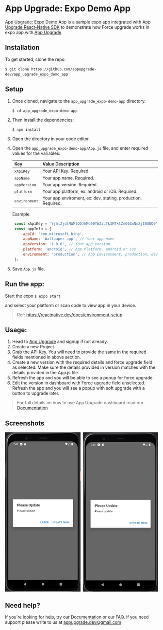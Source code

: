 # App Upgrade: Expo Demo App

[App Upgrade: Expo Demo App](https://github.com/appupgrade-dev/app_upgrade_expo_demo_app) is a sample expo app integrated with [App Upgrade React-Native SDK](https://www.npmjs.com/package/app-upgrade-react-native-sdk) to demonstrate how Force upgrade works in expo app with [App Upgrade](https://appupgrade.dev). 


## Installation

To get started, clone the repo:

`$ git clone https://github.com/appupgrade-dev/app_upgrade_expo_demo_app`

## Setup

1. Once cloned, navigate to the `app_upgrade_expo-demo-app` directory.

   `$ cd app_upgrade_expo-demo-app`

1. Then install the dependencies:

   `$ npm install`

1. Open the directory in your code editor.

1. Open the `app_upgrade_expo-demo-app/App.js` file, and enter required values for the variables:

   | Key                   | Value Description |
   | -----------------------|-------------|
   | `xApiKey`     | Your API Key. Required. |
   | `appName`  | Your app name. Required. |
   | `appVersion`  | Your app version. Required. |
   | `platform`  | Your app platform, ex: android or iOS. Required. |
   | `environment`  | Your app enviroment, ex: dev, stating, production. Required. |

   Example:

   ```js
    const xApiKey = 'YjhlZjdlMWMtODJhMC00YWZiLTk3MTktZmQ0ZmNmZjI0ODQ0';
    const appInfo = {
        appId: 'com.microsoft.bing',
        appName: 'Wallpaper app', // Your app name
        appVersion: '1.0.0', // Your app version
        platform: 'android', // App Platform, android or ios
        environment: 'production', // App Environment, production, development
    };
   ```

1. Save `App.js` file.

## Run the app:
   Start the expo
   `$ expo start`

   and select your platform or scan code to view app in your device.

> Ref: https://reactnative.dev/docs/environment-setup

## Usage:   

1. Head to [App Upgrade](https://appupgrade.dev) and signup if not already.
2. Create a new Project.
3. Grab the API Key. You will need to provide the same in the required fields mentioned in above section.
4. Create a new version with the required details and force upgrade field as selected. Make sure the details provided in version matches with the details provided in the App.js file.
5. Refresh the app and you will be able to see a popup for force upgrade.
6. Edit the version in dashboard with Force upgrade field unselected. Refresh the app and you will see a popup with soft upgrade with a button to upgrade later.
 > For full details on how to use App Upgrade dashboard read our [Documentation](https://appupgrade.dev/docs)

## Screenshots
 ![forceupgrade_expo](https://raw.githubusercontent.com/appupgrade-dev/app-upgrade-assets/main/images/forceupgrade_expo.png)

## Need help?

If you're looking for help, try our [Documentation](https://appupgrade.dev/docs/) or our [FAQ](https://appupgrade.dev/docs/app-upgrade-faq).
If you need support please write to us at appupgrade.dev@gmail.com
